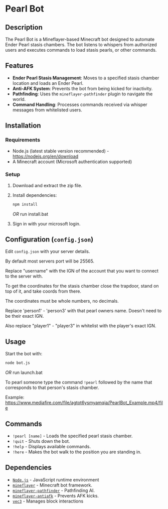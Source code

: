# Pearl Bot

## Description
The Pearl Bot is a Mineflayer-based Minecraft bot designed to automate Ender Pearl stasis chambers. The bot listens to whispers from authorized users and executes commands to load stasis pearls, or other commands.

## Features
- **Ender Pearl Stasis Management**: Moves to a specified stasis chamber location and loads an Ender Pearl.
- **Anti-AFK System**: Prevents the bot from being kicked for inactivity.
- **Pathfinding**: Uses the `mineflayer-pathfinder` plugin to navigate the world.
- **Command Handling**: Processes commands received via whisper messages from whitelisted users.

## Installation
### Requirements
- Node.js (latest stable version recommended) - https://nodejs.org/en/download
- A Minecraft account (Microsoft authentication supported)

### Setup
1. Download and extract the zip file.
2. Install dependencies:
   ```sh
   npm install
   ```
    *OR* run install.bat

3. Sign in with your microsoft login.

## Configuration (`config.json`)
Edit `config.json` with your server details.

By default most servers port will be 25565.

Replace "username" with the IGN of the account that you want to connect to the server with.

To get the coordinates for the stasis chamber close the trapdoor, stand on top of it, and take coords from there.

The coordinates must be whole numbers, no decimals.

Replace 'person1' - 'person3' with that pearl owners name. Doesn't need to be their exact IGN.

Also replace "player1" - "player3" in whitelist with the player's exact IGN.

## Usage
Start the bot with:
```sh
node bot.js
```
*OR* run launch.bat

To pearl someone type the command `!pearl` followed by the name that corresponds to that person's stasis chamber.

Example:
https://www.mediafire.com/file/agtot6ysmyamqia/PearlBot_Example.mp4/file

## Commands
- `!pearl [name]` - Loads the specified pearl stasis chamber.
- `!quit` - Shuts down the bot.
- `!help` - Displays available commands.
- `!here` - Makes the bot walk to the position you are standing in.

## Dependencies
- [`Node.js`](https://nodejs.org/en) - JavaScript runtime environment
- [`mineflayer`](https://github.com/PrismarineJS/mineflayer) - Minecraft bot framework.
- [`mineflayer-pathfinder`](https://github.com/PrismarineJS/mineflayer-pathfinder) - Pathfinding AI.
- [`mineflayer-antiafk`](https://github.com/etiaro/mineflayer-antiafk) - Prevents AFK kicks.
- [`vec3`](https://github.com/PrismarineJS/node-vec3) - Manages block interactions
